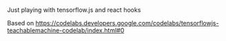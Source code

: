 Just playing with tensorflow.js and react hooks

Based on https://codelabs.developers.google.com/codelabs/tensorflowjs-teachablemachine-codelab/index.html#0

